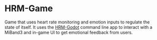 # HRM-Game

Game that uses heart rate monitoring and emotion inputs to regulate the state of itself. It uses the [HRM-Godot](https://github.com/Aramatis/HRM-Godot) command line app to interact with a MiBand3 and in-game UI to get emotional feedback from users.